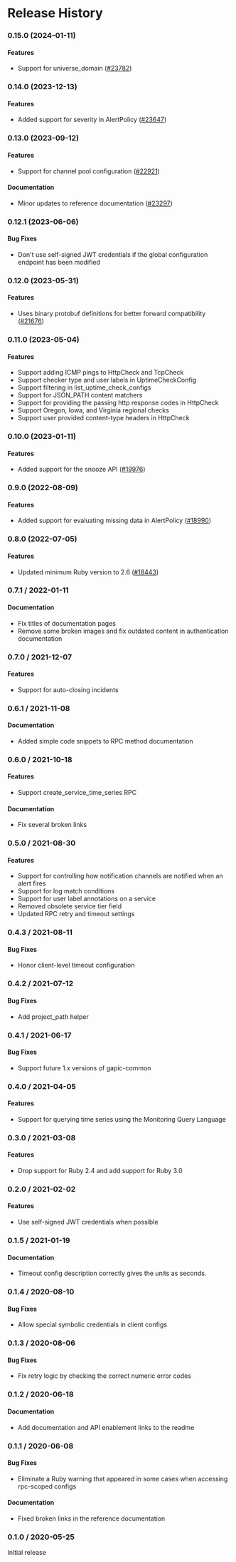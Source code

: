 # Release History

### 0.15.0 (2024-01-11)

#### Features

* Support for universe_domain ([#23782](https://github.com/googleapis/google-cloud-ruby/issues/23782)) 

### 0.14.0 (2023-12-13)

#### Features

* Added support for severity in AlertPolicy ([#23647](https://github.com/googleapis/google-cloud-ruby/issues/23647)) 

### 0.13.0 (2023-09-12)

#### Features

* Support for channel pool configuration ([#22921](https://github.com/googleapis/google-cloud-ruby/issues/22921)) 
#### Documentation

* Minor updates to reference documentation ([#23297](https://github.com/googleapis/google-cloud-ruby/issues/23297)) 

### 0.12.1 (2023-06-06)

#### Bug Fixes

* Don't use self-signed JWT credentials if the global configuration endpoint has been modified 

### 0.12.0 (2023-05-31)

#### Features

* Uses binary protobuf definitions for better forward compatibility ([#21676](https://github.com/googleapis/google-cloud-ruby/issues/21676)) 

### 0.11.0 (2023-05-04)

#### Features

* Support adding ICMP pings to HttpCheck and TcpCheck 
* Support checker type and user labels in UptimeCheckConfig 
* Support filtering in list_uptime_check_configs 
* Support for JSON_PATH content matchers 
* Support for providing the passing http response codes in HttpCheck 
* Support Oregon, Iowa, and Virginia regional checks 
* Support user provided content-type headers in HttpCheck 

### 0.10.0 (2023-01-11)

#### Features

* Added support for the snooze API ([#19976](https://github.com/googleapis/google-cloud-ruby/issues/19976)) 

### 0.9.0 (2022-08-09)

#### Features

* Added support for evaluating missing data in AlertPolicy ([#18990](https://github.com/googleapis/google-cloud-ruby/issues/18990)) 

### 0.8.0 (2022-07-05)

#### Features

* Updated minimum Ruby version to 2.6 ([#18443](https://github.com/googleapis/google-cloud-ruby/issues/18443)) 

### 0.7.1 / 2022-01-11

#### Documentation

* Fix titles of documentation pages
* Remove some broken images and fix outdated content in authentication documentation

### 0.7.0 / 2021-12-07

#### Features

* Support for auto-closing incidents

### 0.6.1 / 2021-11-08

#### Documentation

* Added simple code snippets to RPC method documentation

### 0.6.0 / 2021-10-18

#### Features

* Support create_service_time_series RPC

#### Documentation

* Fix several broken links

### 0.5.0 / 2021-08-30

#### Features

* Support for controlling how notification channels are notified when an alert fires
* Support for log match conditions
* Support for user label annotations on a service
* Removed obsolete service tier field
* Updated RPC retry and timeout settings

### 0.4.3 / 2021-08-11

#### Bug Fixes

* Honor client-level timeout configuration

### 0.4.2 / 2021-07-12

#### Bug Fixes

* Add project_path helper

### 0.4.1 / 2021-06-17

#### Bug Fixes

* Support future 1.x versions of gapic-common

### 0.4.0 / 2021-04-05

#### Features

* Support for querying time series using the Monitoring Query Language

### 0.3.0 / 2021-03-08

#### Features

* Drop support for Ruby 2.4 and add support for Ruby 3.0

### 0.2.0 / 2021-02-02

#### Features

* Use self-signed JWT credentials when possible

### 0.1.5 / 2021-01-19

#### Documentation

* Timeout config description correctly gives the units as seconds.

### 0.1.4 / 2020-08-10

#### Bug Fixes

* Allow special symbolic credentials in client configs

### 0.1.3 / 2020-08-06

#### Bug Fixes

* Fix retry logic by checking the correct numeric error codes

### 0.1.2 / 2020-06-18

#### Documentation

* Add documentation and API enablement links to the readme

### 0.1.1 / 2020-06-08

#### Bug Fixes

* Eliminate a Ruby warning that appeared in some cases when accessing rpc-scoped configs

#### Documentation

* Fixed broken links in the reference documentation

### 0.1.0 / 2020-05-25

Initial release
